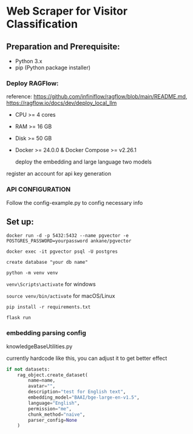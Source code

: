 # Web Scraper for Visitor Classification

## Preparation and Prerequisite: 
- Python 3.x
- pip (Python package installer)

### Deploy RAGFlow: 
reference: https://github.com/infiniflow/ragflow/blob/main/README.md, https://ragflow.io/docs/dev/deploy_local_llm

- CPU >= 4 cores
- RAM >= 16 GB
- Disk >= 50 GB
- Docker >= 24.0.0 & Docker Compose >= v2.26.1

  deploy the embedding and large language two models

register an account for api key generation

### API CONFIGURATION

 Follow the config-example.py to config necessary info

## Set up:

`docker run -d -p 5432:5432 --name pgvector -e POSTGRES_PASSWORD=yourpassword ankane/pgvector`

`docker exec -it pgvector psql -U postgres`

`create database "your db name"`

`python -m venv venv`

`venv\Scripts\activate` for windows

`source venv/bin/activate` for macOS/Linux

`pip install -r requirements.txt`

`flask run`

### embedding parsing config

knowledgeBaseUtilities.py

currently hardcode like this, you can adjust it to get better effect

```python
if not datasets:
    rag_object.create_dataset(
        name=name,
        avatar="",
        description="test for English text",
        embedding_model="BAAI/bge-large-en-v1.5",
        language="English",
        permission="me",
        chunk_method="naive",
        parser_config=None
    )




